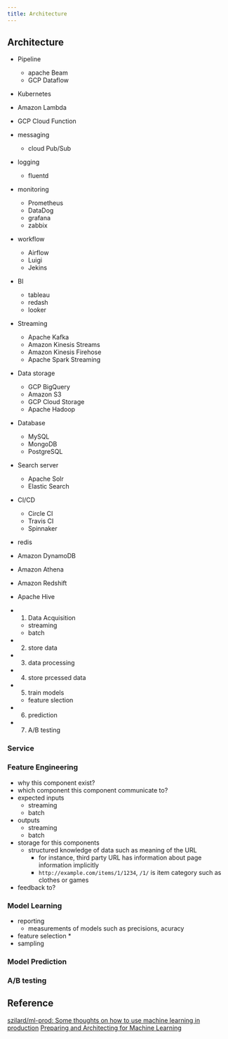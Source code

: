 ```yaml
---
title: Architecture
---
```


## Architecture

* Pipeline
    * apache Beam
    * GCP Dataflow

* Kubernetes

* Amazon Lambda
* GCP Cloud Function

* messaging
    * cloud Pub/Sub
* logging
    * fluentd
* monitoring
    * Prometheus
    * DataDog
    * grafana
    * zabbix
* workflow
    * Airflow
    * Luigi
    * Jekins
* BI
    * tableau
    * redash
    * looker
* Streaming
    * Apache Kafka
    * Amazon Kinesis Streams
    * Amazon Kinesis Firehose
    * Apache Spark Streaming
* Data storage
    * GCP BigQuery
    * Amazon S3
    * GCP Cloud Storage
    * Apache Hadoop
* Database
    * MySQL
    * MongoDB
    * PostgreSQL
* Search server
    * Apache Solr
    * Elastic Search
* CI/CD
    * Circle CI
    * Travis CI
    * Spinnaker
* redis
* Amazon DynamoDB
* Amazon Athena
* Amazon Redshift
* Apache Hive


* 1. Data Acquisition
    * streaming
    * batch
* 2. store data
* 3. data processing
* 4. store prcessed data
* 5. train models
    * feature slection
* 6. prediction
* 7. A/B testing

### Service

### Feature Engineering
* why this component exist?
* which component this component communicate to?
* expected inputs
    * streaming
    * batch
* outputs
    * streaming
    * batch
* storage for this components
    * structured knowledge of data such as meaning of the URL
        * for instance, third party URL has information about page information implicitly
        * `http://example.com/items/1/1234`, `/1/` is item category such as clothes or games
* feedback to?

### Model Learning

* reporting
    * measurements of models such as precisions, acuracy 
* feature selection
    * 
* sampling

### Model Prediction

### A/B testing

## Reference
[szilard/ml\-prod: Some thoughts on how to use machine learning in production](https://github.com/szilard/ml-prod)
[Preparing and Architecting for Machine Learning](https://www.gartner.com/binaries/content/assets/events/keywords/catalyst/catus8/preparing_and_architecting_for_machine_learning.pdf)
